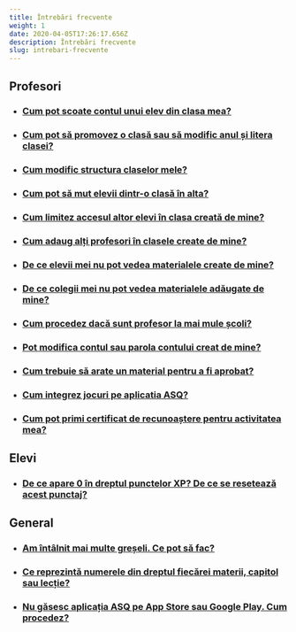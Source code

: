 ```yaml
---
title: Întrebări frecvente
weight: 1
date: 2020-04-05T17:26:17.656Z
description: Întrebări frecvente
slug: intrebari-frecvente
---
```


## Profesori

- ### [Cum pot scoate contul unui elev din clasa mea?](/intrebari-frecvente/cum-pot-scoate-contul-unui-elev-din-clasa-mea/)
- ### [Cum pot să promovez o clasă sau să modific anul și litera clasei?](/intrebari-frecvente/cum-promovez-o-clasa-sau-modific-litera-si-anul-clasei/)
- ### [Cum modific structura claselor mele?](/intrebari-frecvente/cum-modific-structura-claselor-mele/)
- ### [Cum pot să mut elevii dintr-o clasă în alta?](/intrebari-frecvente/cum-pot-sa-mut-elevii-dintr-o-clasa-in-alta/)
- ### [Cum limitez accesul altor elevi în clasa creată de mine?](/intrebari-frecvente/cum-limitez-accesul-altor-elevi-in-clasa-creata-de-mine/)
- ### [Cum adaug alți profesori în clasele create de mine?](/intrebari-frecvente/cum-adaug-alti-profesori-la-clasele-create-de-mine/)
- ### [De ce elevii mei nu pot vedea materialele create de mine?](/intrebari-frecvente/de-ce-elevii-mei-nu-pot-vedea-materialele-create-de-mine/)
- ### [De ce colegii mei nu pot vedea materialele adăugate de mine?](/intrebari-frecvente/de-ce-colegii-mei-nu-pot-vedea-materialele-adaugate-de-mine/)
- ### [Cum procedez dacă sunt profesor la mai mule școli?](/intrebari-frecvente/cum-procedez-daca-sunt-profesor-la-mai-multe-scoli/)
- ### [Pot modifica contul sau parola contului creat de mine?](/intrebari-frecvente/pot-modifica-contul-sau-parola-contului-creat-de-mine/)
- ### [Cum trebuie să arate un material pentru a fi aprobat?](/intrebari-frecvente/cum-trebuie-sa-arate-un-material-pentru-a-fi-aprobat/)
- ### [Cum integrez jocuri pe aplicatia ASQ?](/intrebari-frecvente/cum-integrez-jocuri-pe-aplicatia-asq/)
- ### [Cum pot primi certificat de recunoaștere pentru activitatea mea?](/intrebari-frecvente/cum-pot-primi-certificat-de-recunoastere/)

## Elevi

- ### [De ce apare 0 în dreptul punctelor XP? De ce se resetează acest punctaj?](/intrebari-frecvente/de-ce-apare-zero-in-dreptul-punctelor-xp/)

## General

- ### [Am întâlnit mai multe greșeli. Ce pot să fac?](/intrebari-frecvente/am-intalnit-mai-multe-greseli-ce-pot-sa-fac/)
- ### [Ce reprezintă numerele din dreptul fiecărei materii, capitol sau lecție?](/intrebari-frecvente/ce-reprezinta-numerele-din-dreptul-fiecarei-materii/)
- ### [Nu găsesc aplicația ASQ pe App Store sau Google Play. Cum procedez?](/intrebari-frecvente/nu-gasesc-aplicatia-asq-pe-app-store-sau-google-play/)
